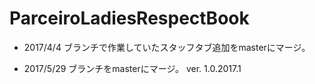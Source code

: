 # ParceiroLadiesRespectBook

- 2017/4/4
ブランチで作業していたスタッフタブ追加をmasterにマージ。

- 2017/5/29
ブランチをmasterにマージ。
ver. 1.0.2017.1